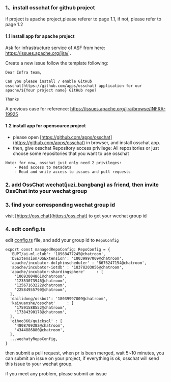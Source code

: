 ### 1、install osschat for github project
if project is apache project,please referer to page 1.1, if not, please refer to page 1.2 

####  1.1 install app for apache project

Ask for infrastructure service of ASF from here: https://issues.apache.org/jira/ .

Create a new issue follow the template following:

```
Dear Infra team,

Can you please install / enable GitHub osschat(https://github.com/apps/osschat) application for our apache/${Your project name} GitHub repo?

Thanks
```

A previous case for reference: https://issues.apache.org/jira/browse/INFRA-19925

#### 1.2 install app for opensource project
- please open [https://github.com/apps/osschat](https://github.com/apps/osschat) in browser, and install osschat app. 
- then, give osschat Repository access privilege: All repositories or just choose some repositories that you want to use osschat
 
```
Note: for now, osschat just only need 2 privileges:
    - Read access to metadata 
    - Read and write access to issues and pull requests
``` 

### 2. add OssChat wechat(juzi_bangbang) as friend, then invite OssChat into your wechat group

### 3.  find your corresponding wechat group id
visit [https://oss.chat](https://oss.chat) to get your wechat group id

### 4. edit config.ts
edit  [config.ts](http://github.com/kaiyuanshe/osschat/blob/master/src/config.ts) file, and add your group id to `RepoConfig`
```
export const managedRepoConfig: RepoConfig = {
  'BUPT/ai-ml.club': '18968477245@chatroom',
  'DSExtension/DSExtension': '18039997009@chatroom',
  'apache/incubator-dolphinscheduler' : '8676247154@chatroom',
  'apache/incubator-iotdb' : '18378203056@chatroom',
  'apache/incubator-shardingsphere'     : [
    '10693004861@chatroom',
    '12353073946@chatroom',
    '12567163222@chatroom',
    '22584955790@chatroom',
  ],
  'dailidong/ossbot': '18039997009@chatroom',
  'kaiyuanshe/osschat'     : [
    '17591588552@chatroom',
    '17384390178@chatroom',
  ],
  'qihoo360/quicksql' : [
    '4808709382@chatroom',
    '4344886880@chatroom',
  ],
  ...wechatyRepoConfig,
}
```

then submit a pull request, when pr is been merged, wait 5~10 minutes, you can submit an issue on your project, if everything is ok, osschat will send this issue to your wechat group. 

if you meet any problem, please submit an issue

 
 




